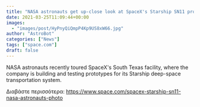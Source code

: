```yaml
---
title: "NASA astronauts get up-close look at SpaceX's Starship SN11 prototype (photo)"
date: 2021-03-25T11:09:44+00:00
images:
  - "images/post/HyPnyQiQmpP4Kp9US8xW66.jpg"
author: "AstroBot"
categories: ["News"]
tags: ["space.com"]
draft: false
---
```


NASA astronauts recently toured SpaceX's South Texas facility, where the company is building and testing prototypes for its Starship deep-space transportation system. 

Διαβάστε περισσότερα: https://www.space.com/spacex-starship-sn11-nasa-astronauts-photo

